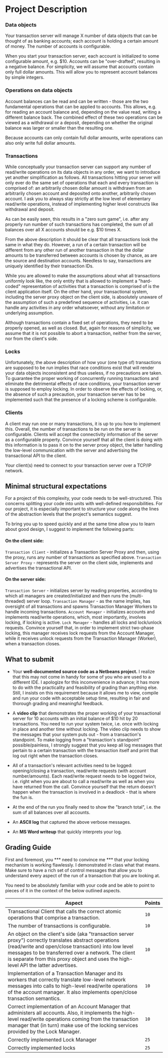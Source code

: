 # Project Description


### Data objects
Your transaction server will manage X number of data objects that can be thought of as banking accounts; each account is holding a certain amount of money. The number of accounts is configurable.

When you start your transaction server, each account is initialized to some configurable amount, e.g. $10. Accounts can be "over-drafted", resulting in a negative balance. For simplicity, we will assume that accounts contain only full dollar amounts. This will allow you to represent account balances by simple integers.

### Operations on data objects
Account balances can be read and can be written - those are the two fundamental operations that can be applied to accounts. This allows, e.g. for reading an account balance and, depending on the value read, writing a different balance back. The combined effect of these two operations can be viewed as a withdrawal or a deposit, depending on whether the original balance was larger or smaller than the resulting one.

Because accounts can only contain full dollar amounts, write operations can also only write full dollar amounts.

### Transactions
While conceptually your transaction server can support any number of read/write operations on its data objects in any order, we want to introduce yet another simplification as follows. All transactions hitting your server will only ever do the same set of operations that each and every transaction is comprised of: an arbitrarily chosen dollar amount is withdrawn from an arbitrarily chosen account and deposited onto another, arbitrarily chosen account. I ask you to always stay strictly at the low level of elementary read/write operations, instead of  implementing higher level constructs like withdrawal and deposit.

As can be easily seen, this results in a "zero sum game", i.e. after any properly run number of such transactions has completed, the sum of all balances over all X accounts should be e.g. $10 times X.

From the above description it should be clear that all transactions look the same in what they do. However, a run of a certain transaction will be different from any other run of another transaction in that the dollar amounts to be transferred between accounts is chosen by chance, as are the source and destination accounts. Needless to say, transactions are uniquely identified by their transaction IDs. 

While you are allowed to make the assumptions about what all transactions uniformly look like, the only entity that is allowed to implement a "hard-coded" representation of activities that a transaction is comprised of is the client application itself. On the other hand, your transactional system, including the server proxy object on the client side, is absolutely unaware of the assumption of such a predefined sequence of activities, i.e. it can handle any activities in any order whatsoever, without any limitation or underlying assumption.

Although transactions contain a fixed set of operations, they need to be properly opened, as well as closed. But, again for reasons of simplicity, we assume that it is not possible to abort a transaction, neither from the server, nor from the client's side.

### Locks
Unfortunately, the above description of how your (one type of) transactions are supposed to be run implies that race conditions exist that will render your data objects inconsistent and thus useless, if no precautions are taken. To guarantee the proper working of concurrently running transactions and eliminate the detrimental effects of race conditions, your transaction server is supposed to employ locking. In order to observe the effects of locking, or, the absence of such a precaution, your transaction server has to be implemented such that the presence of a locking scheme is configurable.

### Clients
A client may run one or many transactions, it is up to you how to implement this. Overall, the number of transactions to be run on the server is configurable. Clients will accept the connectivity information of the server as a configurable property. Convince yourself that all the client is doing with this information is to pass it on to the server proxy object, the latter handling the low-level communication with the server and advertising the transactional API to the client.

Your client(s) need to connect to your transaction server over a TCP/IP network.

## Minimal structural expectations
For a project of this complexity, your code needs to be well-structured. This concerns splitting your code into units with well-defined responsibilities. For our project, it is especially important to structure your code along the lines of the abstraction levels that the project's semantics suggest.

To bring you up to speed quickly and at the same time allow you to learn about good design, I suggest to implement the following parts:

#### On the client side:

`Transaction Client` - initializes a Transaction Server Proxy and then, using the proxy, runs any number of transactions as specified above.
`Transaction Server Proxy` - represents the server on the client side, implements and advertises the transactional API.

#### On the server side:

`Transaction Server` - initializes server by reading properties, according to which all managers are created/initialized and then runs the (multi-threaded) server loop.
`Transaction Manager` - as the name implies, has oversight of all transactions and spawns Transaction Manager Workers to handle incoming transactions.
`Account Manager` - initializes accounts and implements read/write operations, which, most importantly, involves locking, if locking is active.
`Lock Manager` - handles all locks and lock/unlock requests. Convince yourself that, in order to implement strict two-phase locking, this manager receives lock requests from the Account Manager, while it receives unlock requests from the Transaction Manager (Worker), when a transaction closes.


## What to submit

- Your **well-documented source code as a Netbeans project.** I realize that this may not come in handy for some of you who are used to a different IDE. I apologize for this inconvenience in advance; it has more to do with the practicality and feasibility of grading than anything else. Still, I insists on this requirement because it allows me to view, compile and run your code with acceptable setup time, resulting in fair and thorough grading and meaningful feedback.

- A **video clip** that demonstrates the proper working of your transactional server for 10 accounts with an initial balance of $10 hit by 20 transactions. You need to run your system twice, i.e. once with locking in place and another time without locking. The video clip needs to show the messages that your system puts out - from a transaction's standpoint. To make logging from a "transaction's standpoint" possible/painless, I strongly suggest that you keep all log messages that pertain to a certain transaction with the transaction itself and print that log out right when the transaction closes.

- All of a transaction's relevant activities need to be logged: opening/closing a transaction, read/write requests (with account number/amounts). Each read/write request needs to be logged twice, i.e. right when you are about to call a read/write as well as when you have returned from the call. Convince yourself that the return doesn't happen when the transaction is involved in a deadlock - that is where the fun is.

- At the end of the run you finally need to show the "branch total", i.e. the sum of all balances over all accounts.

- An **ASCII log** that captured the above verbose messages.

- An **MS Word writeup** that quickly interprets your log.



## Grading Guide

First and foremost, you *** need to convince me *** that your locking mechanism is working flawlessly. I demonstrated in class what that means. Make sure to have a rich set of control messages that allow you to understand every aspect of the run of a transaction that you are looking at.

You need to be absolutely familiar with your code and be able to point to pieces of it in the context of the below outlined aspects.


Aspect | Points
--- | --- 
Transactional Client that calls the correct atomic operations that comprise a transaction. | `10`
The number of transactions is configurable.| `10`
An object on the client's side (aka "transaction server proxy") correctly translates abstract operations (read/write and open/close transaction) into low level messages to be transferred over a network. The client is separate from this proxy object and uses the high-level API the latter advertises. | `10`
Implementation of a Transaction Manager and its workers that correctly translate low-level network messages into calls to high-level read/write operations of the account manager. It also implements open/close transaction semantics.	| `10`
Correct implementation of an Account Manager that administers all accounts. Also, it implements the high-level read/write operations coming from the transaction manager that (in turn) make use of the locking services provided by the Lock Manager. | `10`
Correctly implemented Lock Manager | `25`
Correctly implemented locks	| `25`

